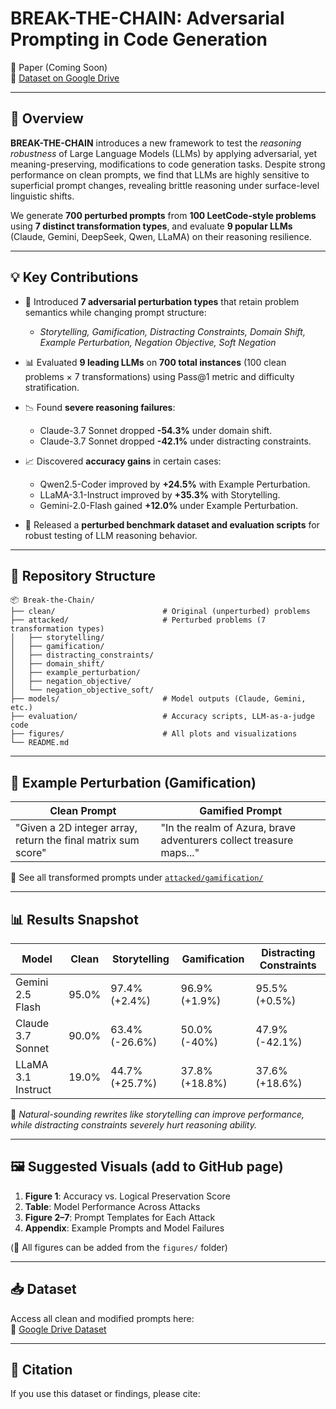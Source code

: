 # BREAK-THE-CHAIN: Adversarial Prompting in Code Generation

📄 Paper (Coming Soon)  
📂 [Dataset on Google Drive]([https://drive.google.com/drive/u/2/folders/1QZX7q1Y7gf7wqRxrTIaBYcZO9CA4wX7c](https://drive.google.com/drive/folders/1E1Zoj1Ke1z_OpJePjEUMF2IPv5IqtE2F?usp=sharing))  

---

## 🧠 Overview

**BREAK-THE-CHAIN** introduces a new framework to test the *reasoning robustness* of Large Language Models (LLMs) by applying adversarial, yet meaning-preserving, modifications to code generation tasks. Despite strong performance on clean prompts, we find that LLMs are highly sensitive to superficial prompt changes, revealing brittle reasoning under surface-level linguistic shifts.

We generate **700 perturbed prompts** from **100 LeetCode-style problems** using **7 distinct transformation types**, and evaluate **9 popular LLMs** (Claude, Gemini, DeepSeek, Qwen, LLaMA) on their reasoning resilience.

---

## 💡 Key Contributions

- 🔧 Introduced **7 adversarial perturbation types** that retain problem semantics while changing prompt structure:
  - *Storytelling, Gamification, Distracting Constraints, Domain Shift, Example Perturbation, Negation Objective, Soft Negation*
  
- 📊 Evaluated **9 leading LLMs** on **700 total instances** (100 clean problems × 7 transformations) using Pass@1 metric and difficulty stratification.

- 📉 Found **severe reasoning failures**:
  - Claude-3.7 Sonnet dropped **-54.3%** under domain shift.
  - Claude-3.7 Sonnet dropped **-42.1%** under distracting constraints.

- 📈 Discovered **accuracy gains** in certain cases:
  - Qwen2.5-Coder improved by **+24.5%** with Example Perturbation.
  - LLaMA-3.1-Instruct improved by **+35.3%** with Storytelling.
  - Gemini-2.0-Flash gained **+12.0%** under Example Perturbation.

- 🧪 Released a **perturbed benchmark dataset and evaluation scripts** for robust testing of LLM reasoning behavior.

---

## 📂 Repository Structure

```text
📦 Break-the-Chain/
├── clean/                        # Original (unperturbed) problems
├── attacked/                     # Perturbed problems (7 transformation types)
│   ├── storytelling/
│   ├── gamification/
│   ├── distracting_constraints/
│   ├── domain_shift/
│   ├── example_perturbation/
│   ├── negation_objective/
│   └── negation_objective_soft/
├── models/                       # Model outputs (Claude, Gemini, etc.)
├── evaluation/                   # Accuracy scripts, LLM-as-a-judge code
├── figures/                      # All plots and visualizations
└── README.md
```


---

## 🔬 Example Perturbation (Gamification)

| Clean Prompt                                                   | Gamified Prompt                                                  |
|----------------------------------------------------------------|------------------------------------------------------------------|
| "Given a 2D integer array, return the final matrix sum score" | "In the realm of Azura, brave adventurers collect treasure maps..." |

📁 See all transformed prompts under [`attacked/gamification/`](./attacked/gamification/)

---

## 📊 Results Snapshot

| Model              | Clean | Storytelling | Gamification | Distracting Constraints |
|-------------------|-------|--------------|--------------|--------------------------|
| Gemini 2.5 Flash  | 95.0% | 97.4% (+2.4%)| 96.9% (+1.9%)| 95.5% (+0.5%)           |
| Claude 3.7 Sonnet | 90.0% | 63.4% (-26.6%)| 50.0% (-40%)| 47.9% (-42.1%)          |
| LLaMA 3.1 Instruct| 19.0% | 44.7% (+25.7%)| 37.8% (+18.8%)| 37.6% (+18.6%)          |

🧠 *Natural-sounding rewrites like storytelling can improve performance, while distracting constraints severely hurt reasoning ability.*

---

## 🖼 Suggested Visuals (add to GitHub page)

1. **Figure 1**: Accuracy vs. Logical Preservation Score  
2. **Table**: Model Performance Across Attacks  
3. **Figure 2–7**: Prompt Templates for Each Attack  
4. **Appendix**: Example Prompts and Model Failures

(📁 All figures can be added from the `figures/` folder)

---

## 📥 Dataset

Access all clean and modified prompts here:  
📎 [Google Drive Dataset](https://drive.google.com/drive/u/2/folders/1QZX7q1Y7gf7wqRxrTIaBYcZO9CA4wX7c)

---

## 📜 Citation

If you use this dataset or findings, please cite:

```bibtex: Coming Soon

